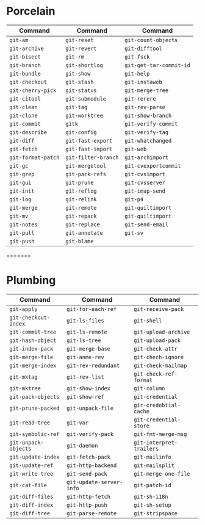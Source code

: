 # Porcelain

| Command  | Command  | Command  |
|---|---|---|
| `git-am` | `git-reset`  | `git-count-objects`  |
| `git-archive`  | `git-revert`  | `git-difftool`  |
| `git-bisect`  | `git-rm`  | `git-fsck`  |
| `git-branch`  | `git-shortlog`  | `git-get-tar-commit-id` |
| `git-bundle`  | `git-show`  | `git-help`  |
| `git-checkout`  | `git-stash`  | `git-instaweb`  |
| `git-cherry-pick`  | `git-status`  | `git-merge-tree`  |
| `git-citool`  | `git-submodule`  | `git-rerere`  |
| `git-clean`  | `git-tag`  | `git-rev-parse`  |
| `git-clone`  | `git-worktree`  | `git-show-branch`  |
| `git-commit`  | `gitk`  | `git-verify-commit`  |
| `git-describe`  | `git-config`  | `git-verify-tag`  |
| `git-diff`  | `git-fast-export`  | `git-whatchanged`  |
| `git-fetch`  | `git-fast-import`  | `git-web`  |
| `git-format-patch`  | `git-filter-branch`  | `git-archimport`  |
| `git-gc`  | `git-mergetool`  | `git-cvexportcommit`  |
| `git-grep`  | `git-pack-refs`  | `git-cvsimport`  |
| `git-gui`  | `git-prune`  | `git-cvsserver`  |
| `git-init`  | `git-reflog`  | `git-imap-send`  |
| `git-log`  | `git-relink`  | `git-p4`  |
| `git-merge`  | `git-remote`  | `git-quiltimport`  |
| `git-mv`  | `git-repack`  | `git-quiltimport`  |
| `git-notes`  | `git-replace`  | `git-send-email`  |
| `git-pull`  | `git-annotate`  | `git-sv`  |
| `git-push`  | `git-blame`  |   |



=======

# Plumbing

| Command  | Command  | Command  |
|---|---|---|
| `git-apply`  | `git-for-each-ref`  | `git-receive-pack`  |
| `git-checkout-index`  | `git-ls-files`  | `git-shell`  |
| `git-commit-tree`  | `git-ls-remote`  | `git-upload-archive`  |
| `git-hash-object`  | `git-ls-tree`  | `git-upload-pack`  |
| `git-index-pack`  | `git-merge-base`  | `git-check-attr`  |
| `git-merge-file`  | `git-anme-rev`  | `git-chech-ignore`  |
| `git-merge-index`  | `git-rev-redundant`  | `git-check-mailmap`  |
| `git-mktag`  | `git-rev-list`  | `git-check-ref-format`  |
| `git-mktree`  | `git-show-index`  | `git-column`  |
| `git-pack-objects`  | `git-show-ref`  | `git-credential`  |
| `git-prune-packed`  | `git-unpack-file`  | `gir-credebtial-cache`  |
| `git-read-tree`  | `git-var`  | `git-credential-store`  |
| `git-symbolic-ref`  | `git-verify-pack`  | `git-fmt-merge-msg`  |
| `git-unpack-objects`  | `git-daemon`  | `git-interpret-trailers`  |
| `git-update-index`  | `git-fetch-pack`  | `git-mailinfo`  |
| `git-update-ref`  | `git-http-backend`  | `git-mailsplit`  |
| `git-write-tree`  | `git-send-pack`  | `git-merge-one-file`  |
| `git-cat-file`  | `git-update-server-info`  | `git-patch-id`  |
| `git-diff-files`  | `git-http-fetch`  | `git-sh-i18n`  |
| `git-diff-index`  | `git-http-push`  | `git-sh-setup`  |
| `git-diff-tree`  | `git-parse-remote`  | `git-stripspace`  |
